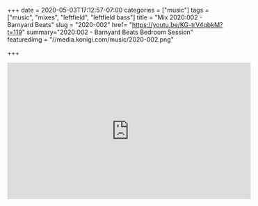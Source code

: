 +++
date = 2020-05-03T17:12:57-07:00
categories = ["music"]
tags = ["music", "mixes", "leftfield", "leftfield bass"]
title = "Mix 2020:002 - Barnyard Beats"
slug = "2020-002"
href= "https://youtu.be/KG-trV4qbkM?t=119"
summary="2020:002 - Barnyard Beats Bedroom Session"
featuredimg = "//media.konigi.com/music/2020-002.png"

+++

<div class="mix"><div class="video" >
<iframe width="560" height="315" src="https://www.youtube.com/embed/KG-trV4qbkM?start=119" frameborder="0" allow="accelerometer; autoplay; encrypted-media; gyroscope; picture-in-picture" allowfullscreen></iframe>
</div></div>
